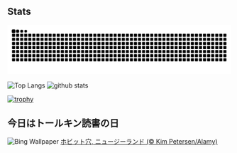 ## Stats
<picture>
  <source media="(prefers-color-scheme: dark)" srcset="https://raw.githubusercontent.com/ba230t/ba230t/output/github-contribution-grid-snake-dark.svg">
  <source media="(prefers-color-scheme: light)" srcset="https://raw.githubusercontent.com/ba230t/ba230t/output/github-contribution-grid-snake.svg">
  <img alt="github contribution grid snake animation" src="https://raw.githubusercontent.com/ba230t/ba230t/output/github-contribution-grid-snake.svg">
</picture>

<p align="left">
  <img alt="Top Langs" height="150px" src="https://github-readme-stats.vercel.app/api/top-langs/?username=ba230t&layout=compact&theme=transparent" />
  <img alt="github stats" height="150px" src="https://github-readme-stats.vercel.app/api?username=ba230t&theme=transparent" />
</p>

[![trophy](https://github-profile-trophy.vercel.app/?username=ba230t&theme=transparent&column=7)](https://github.com/ryo-ma/github-profile-trophy)


<!-- Bing Wallpaper Start -->
## 今日はトールキン読書の日
![Bing Wallpaper](https://www.bing.com/th?id=OHR.HobbitHole_JA-JP0242283883_1920x1080.jpg&rf=LaDigue_1920x1080.jpg&pid=hp)
[ホビット穴, ニュージーランド (© Kim Petersen/Alamy)](https://www.bing.com/search?q=%E3%83%9B%E3%83%93%E3%83%83%E3%83%88%E6%9D%91%2c+%E3%83%8B%E3%83%A5%E3%83%BC%E3%82%B8%E3%83%BC%E3%83%A9%E3%83%B3%E3%83%89&form=hpcapt&filters=HpDate%3a%2220250324_1500%22)
<!-- Bing Wallpaper End -->
